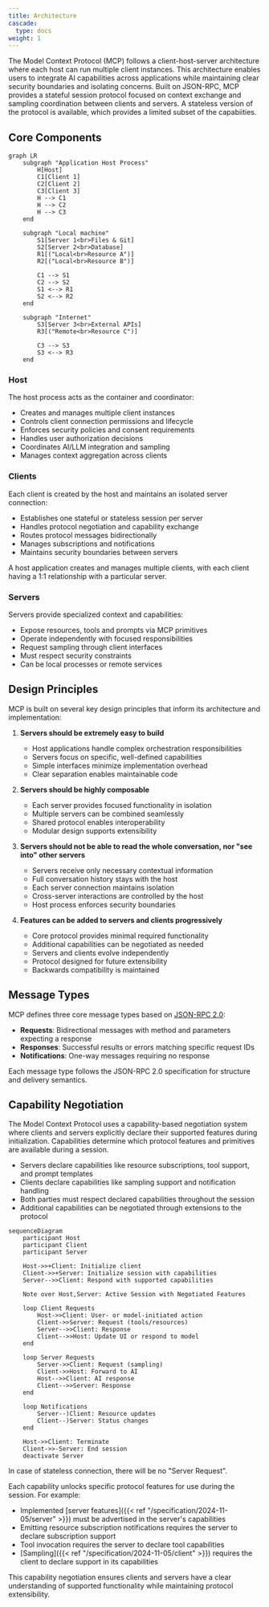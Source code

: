 ```yaml
---
title: Architecture
cascade:
  type: docs
weight: 1
---
```


The Model Context Protocol (MCP) follows a client-host-server architecture where each
host can run multiple client instances. This architecture enables users to integrate AI
capabilities across applications while maintaining clear security boundaries and
isolating concerns. Built on JSON-RPC, MCP provides a stateful session protocol focused
on context exchange and sampling coordination between clients and servers. A stateless
version of the protocol is available, which provides a limited subset of the capabiities.

## Core Components

```mermaid
graph LR
    subgraph "Application Host Process"
        H[Host]
        C1[Client 1]
        C2[Client 2]
        C3[Client 3]
        H --> C1
        H --> C2
        H --> C3
    end

    subgraph "Local machine"
        S1[Server 1<br>Files & Git]
        S2[Server 2<br>Database]
        R1[("Local<br>Resource A")]
        R2[("Local<br>Resource B")]

        C1 --> S1
        C2 --> S2
        S1 <--> R1
        S2 <--> R2
    end

    subgraph "Internet"
        S3[Server 3<br>External APIs]
        R3[("Remote<br>Resource C")]

        C3 --> S3
        S3 <--> R3
    end
```

### Host

The host process acts as the container and coordinator:

- Creates and manages multiple client instances
- Controls client connection permissions and lifecycle
- Enforces security policies and consent requirements
- Handles user authorization decisions
- Coordinates AI/LLM integration and sampling
- Manages context aggregation across clients

### Clients

Each client is created by the host and maintains an isolated server connection:

- Establishes one stateful or stateless session per server
- Handles protocol negotiation and capability exchange
- Routes protocol messages bidirectionally
- Manages subscriptions and notifications
- Maintains security boundaries between servers

A host application creates and manages multiple clients, with each client having a 1:1
relationship with a particular server.

### Servers

Servers provide specialized context and capabilities:

- Expose resources, tools and prompts via MCP primitives
- Operate independently with focused responsibilities
- Request sampling through client interfaces
- Must respect security constraints
- Can be local processes or remote services

## Design Principles

MCP is built on several key design principles that inform its architecture and
implementation:

1. **Servers should be extremely easy to build**

   - Host applications handle complex orchestration responsibilities
   - Servers focus on specific, well-defined capabilities
   - Simple interfaces minimize implementation overhead
   - Clear separation enables maintainable code

2. **Servers should be highly composable**

   - Each server provides focused functionality in isolation
   - Multiple servers can be combined seamlessly
   - Shared protocol enables interoperability
   - Modular design supports extensibility

3. **Servers should not be able to read the whole conversation, nor "see into" other
   servers**

   - Servers receive only necessary contextual information
   - Full conversation history stays with the host
   - Each server connection maintains isolation
   - Cross-server interactions are controlled by the host
   - Host process enforces security boundaries

4. **Features can be added to servers and clients progressively**
   - Core protocol provides minimal required functionality
   - Additional capabilities can be negotiated as needed
   - Servers and clients evolve independently
   - Protocol designed for future extensibility
   - Backwards compatibility is maintained

## Message Types

MCP defines three core message types based on
[JSON-RPC 2.0](https://www.jsonrpc.org/specification):

- **Requests**: Bidirectional messages with method and parameters expecting a response
- **Responses**: Successful results or errors matching specific request IDs
- **Notifications**: One-way messages requiring no response

Each message type follows the JSON-RPC 2.0 specification for structure and delivery
semantics.

## Capability Negotiation

The Model Context Protocol uses a capability-based negotiation system where clients and
servers explicitly declare their supported features during initialization. Capabilities
determine which protocol features and primitives are available during a session.

- Servers declare capabilities like resource subscriptions, tool support, and prompt
  templates
- Clients declare capabilities like sampling support and notification handling
- Both parties must respect declared capabilities throughout the session
- Additional capabilities can be negotiated through extensions to the protocol

```mermaid
sequenceDiagram
    participant Host
    participant Client
    participant Server

    Host->>+Client: Initialize client
    Client->>+Server: Initialize session with capabilities
    Server-->>Client: Respond with supported capabilities

    Note over Host,Server: Active Session with Negotiated Features

    loop Client Requests
        Host->>Client: User- or model-initiated action
        Client->>Server: Request (tools/resources)
        Server-->>Client: Response
        Client-->>Host: Update UI or respond to model
    end

    loop Server Requests
        Server->>Client: Request (sampling)
        Client->>Host: Forward to AI
        Host-->>Client: AI response
        Client-->>Server: Response
    end

    loop Notifications
        Server--)Client: Resource updates
        Client--)Server: Status changes
    end

    Host->>Client: Terminate
    Client->>-Server: End session
    deactivate Server
```

In case of stateless connection, there will be no "Server Request".

Each capability unlocks specific protocol features for use during the session. For
example:

- Implemented [server features]({{< ref "/specification/2024-11-05/server" >}}) must be
  advertised in the server's capabilities
- Emitting resource subscription notifications requires the server to declare
  subscription support
- Tool invocation requires the server to declare tool capabilities
- [Sampling]({{< ref "/specification/2024-11-05/client" >}}) requires the client to
  declare support in its capabilities

This capability negotiation ensures clients and servers have a clear understanding of
supported functionality while maintaining protocol extensibility.
